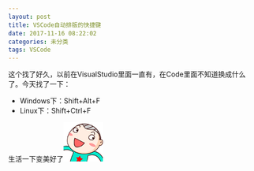 ```yaml
---
layout: post
title: VSCode自动排版的快捷键
date: 2017-11-16 08:22:02
categories: 未分类
tags: VSCode
---
```


这个找了好久，以前在VisualStudio里面一直有，在Code里面不知道换成什么了。今天找了一下：

* Windows下：Shift+Alt+F
* Linux下：Shift+Ctrl+F

生活一下变美好了![01968A66](/images/2017/11/01968A66.gif)
